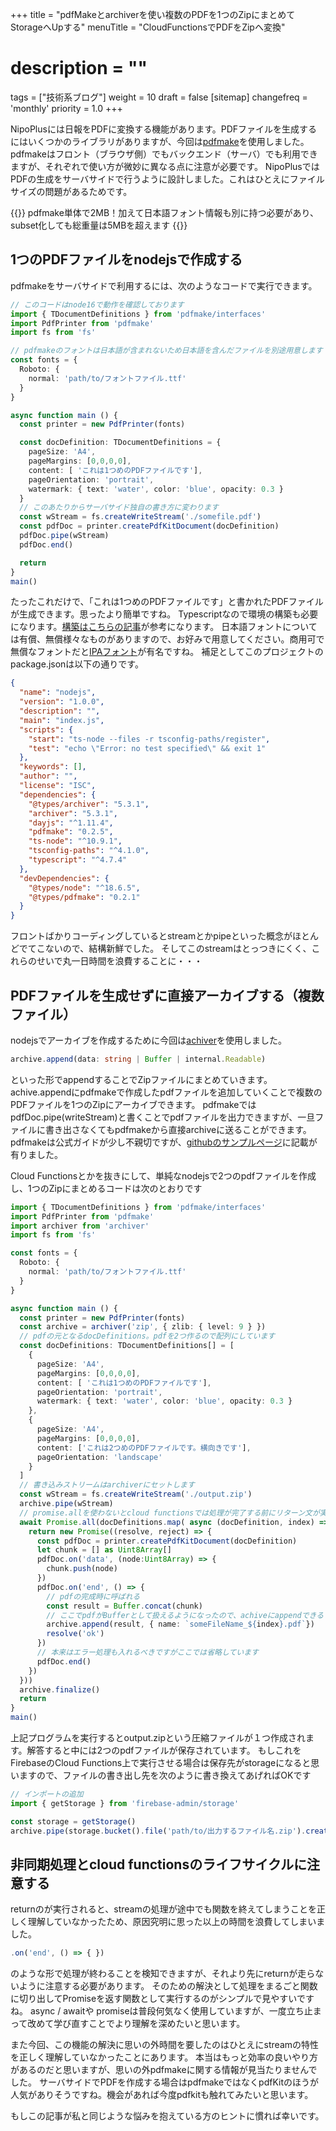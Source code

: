 +++
title = "pdfMakeとarchiverを使い複数のPDFを1つのZipにまとめてStorageへUpする"
menuTitle = "CloudFunctionsでPDFをZipへ変換"
# description = ""
tags = ["技術系ブログ"]
weight = 10
draft = false
[sitemap]
  changefreq = 'monthly'
  priority = 1.0
+++

NipoPlusには日報をPDFに変換する機能があります。PDFファイルを生成するにはいくつかのライブラリがありますが、今回は[pdfmake](http://pdfmake.org/)を使用しました。
pdfmakeはフロント（ブラウザ側）でもバックエンド（サーバ）でも利用できますが、それぞれで使い方が微妙に異なる点に注意が必要です。
NipoPlusではPDFの生成をサーバサイドで行うように設計しました。これはひとえにファイルサイズの問題があるためです。

{{<alice pos="right" icon="here">}}
pdfmake単体で2MB！加えて日本語フォント情報も別に持つ必要があり、subset化しても総重量は5MBを超えます
{{</alice>}}

## 1つのPDFファイルをnodejsで作成する

pdfmakeをサーバサイドで利用するには、次のようなコードで実行できます。

```typescript
// このコードはnode16で動作を確認しております
import { TDocumentDefinitions } from 'pdfmake/interfaces'
import PdfPrinter from 'pdfmake'
import fs from 'fs'

// pdfmakeのフォントは日本語が含まれないため日本語を含んだファイルを別途用意します
const fonts = {
  Roboto: {
    normal: 'path/to/フォントファイル.ttf'
  }
}

async function main () {
  const printer = new PdfPrinter(fonts)

  const docDefinition: TDocumentDefinitions = {
    pageSize: 'A4',
    pageMargins: [0,0,0,0],
    content: [ 'これは1つめのPDFファイルです'],
    pageOrientation: 'portrait',
    watermark: { text: 'water', color: 'blue', opacity: 0.3 }
  }
  // このあたりからサーバサイド独自の書き方に変わります
  const wStream = fs.createWriteStream('./somefile.pdf')
  const pdfDoc = printer.createPdfKitDocument(docDefinition)
  pdfDoc.pipe(wStream)
  pdfDoc.end()

  return
}
main()
```

たったこれだけで、「これは1つめのPDFファイルです」と書かれたPDFファイルが生成できます。思ったより簡単ですね。
Typescriptなので環境の構築も必要になります。[構築はこちらの記事](https://qiita.com/notakaos/items/3bbd2293e2ff286d9f49)が参考になります。
日本語フォントについては有償、無償様々なものがありますので、お好みで用意してください。商用可で無償なフォントだと[IPAフォント](https://moji.or.jp/ipafont/license/)が有名ですね。
補足としてこのプロジェクトのpackage.jsonは以下の通りです。

```json
{
  "name": "nodejs",
  "version": "1.0.0",
  "description": "",
  "main": "index.js",
  "scripts": {
    "start": "ts-node --files -r tsconfig-paths/register",
    "test": "echo \"Error: no test specified\" && exit 1"
  },
  "keywords": [],
  "author": "",
  "license": "ISC",
  "dependencies": {
    "@types/archiver": "5.3.1",
    "archiver": "5.3.1",
    "dayjs": "^1.11.4",
    "pdfmake": "0.2.5",
    "ts-node": "^10.9.1",
    "tsconfig-paths": "^4.1.0",
    "typescript": "^4.7.4"
  },
  "devDependencies": {
    "@types/node": "^18.6.5",
    "@types/pdfmake": "0.2.1"
  }
}
```

フロントばかりコーディングしているとstreamとかpipeといった概念がほとんどでてこないので、結構新鮮でした。
そしてこのstreamはとっつきにくく、これらのせいで丸一日時間を浪費することに・・・

## PDFファイルを生成せずに直接アーカイブする（複数ファイル）

nodejsでアーカイブを作成するために今回は[achiver](https://github.com/archiverjs/node-archiver)を使用しました。

```typescript
archive.append(data: string | Buffer | internal.Readable)
```

といった形でappendすることでZipファイルにまとめていきます。
achive.appendにpdfmakeで作成したpdfファイルを追加していくことで複数のPDFファイルを1つのZipにアーカイブできます。
pdfmakeでは pdfDoc.pipe(writeStream)と書くことでpdfファイルを出力できますが、一旦ファイルに書き出さなくてもpdfmakeから直接archiveに送ることができます。
pdfmakeは公式ガイドが少し不親切ですが、[githubのサンプルページ](https://github.com/bpampuch/pdfmake/blob/0.1/dev-playground/server.js)に記載が有りました。

Cloud Functionsとかを抜きにして、単純なnodejsで2つのpdfファイルを作成し、1つのZipにまとめるコードは次のとおりです

```typescript
import { TDocumentDefinitions } from 'pdfmake/interfaces'
import PdfPrinter from 'pdfmake'
import archiver from 'archiver'
import fs from 'fs'

const fonts = {
  Roboto: {
    normal: 'path/to/フォントファイル.ttf'
  }
}

async function main () {
  const printer = new PdfPrinter(fonts)
  const archive = archiver('zip', { zlib: { level: 9 } })
  // pdfの元となるdocDefinitions。pdfを2つ作るので配列にしています
  const docDefinitions: TDocumentDefinitions[] = [
    {
      pageSize: 'A4',
      pageMargins: [0,0,0,0],
      content: [ 'これは1つめのPDFファイルです'],
      pageOrientation: 'portrait',
      watermark: { text: 'water', color: 'blue', opacity: 0.3 }
    },
    {
      pageSize: 'A4',
      pageMargins: [0,0,0,0],
      content: ['これは2つめのPDFファイルです。横向きです'],
      pageOrientation: 'landscape'
    }
  ]
  // 書き込みストリームはarchiverにセットします
  const wStream = fs.createWriteStream('./output.zip')
  archive.pipe(wStream)
  // promise.allを使わないとcloud functionsでは処理が完了する前にリターン文が実行されて正しく処理されませんでした。
  await Promise.all(docDefinitions.map( async (docDefinition, index) => {
    return new Promise((resolve, reject) => {
      const pdfDoc = printer.createPdfKitDocument(docDefinition)
      let chunk = [] as Uint8Array[]
      pdfDoc.on('data', (node:Uint8Array) => {
        chunk.push(node)
      })
      pdfDoc.on('end', () => {
        // pdfの完成時に呼ばれる
        const result = Buffer.concat(chunk)
        // ここでpdfがBufferとして扱えるようになったので、achiveにappendできる
        archive.append(result, { name: `someFileName_${index}.pdf`})
        resolve('ok')
      })
      // 本来はエラー処理も入れるべきですがここでは省略しています
      pdfDoc.end()
    })
  }))
  archive.finalize()
  return
}
main()
```

上記プログラムを実行するとoutput.zipという圧縮ファイルが１つ作成されます。解答すると中には2つのpdfファイルが保存されています。
もしこれをFirebaseのCloud Functions上で実行させる場合は保存先がstorageになると思いますので、ファイルの書き出し先を次のように書き換えてあげればOKです

```typescript
// インポートの追加
import { getStorage } from 'firebase-admin/storage'

const storage = getStorage()
archive.pipe(storage.bucket().file('path/to/出力するファイル名.zip').createWriteStream())
```

## 非同期処理とcloud functionsのライフサイクルに注意する

returnのが実行されると、streamの処理が途中でも関数を終えてしまうことを正しく理解していなかったため、原因究明に思った以上の時間を浪費してしまいました。

```typescript
.on('end', () => { })
```

のような形で処理が終わることを検知できますが、それより先にreturnが走らないように注意する必要があります。
そのための解決として処理をまるごと関数に切り出してPromiseを返す関数として実行するのがシンプルで見やすいですね。
async / awaitや promiseは普段何気なく使用していますが、一度立ち止まって改めて学び直すことでより理解を深めたいと思います。

また今回、この機能の解決に思いの外時間を要したのはひとえにstreamの特性を正しく理解していなかったことにあります。
本当はもっと効率の良いやり方があるのだと思いますが、思いの外pdfmakeに関する情報が見当たりませんでした。
サーバサイドでPDFを作成する場合はpdfmakeではなくpdfKitのほうが人気がありそうですね。機会があれば今度pdfkitも触れてみたいと思います。

もしこの記事が私と同じような悩みを抱えている方のヒントに慣れば幸いです。
